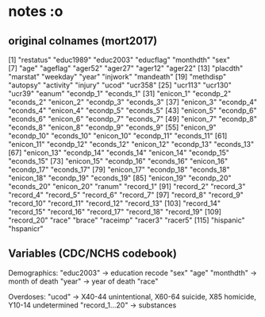 # notes :o

## original colnames (mort2017)
  [1] "restatus"  "educ1989"  "educ2003"  "educflag"  "monthdth"  "sex"      
  [7] "age"       "ageflag"   "ager52"    "ager27"    "ager12"    "ager22"
 [13] "placdth"   "marstat"   "weekday"   "year"      "injwork"   "mandeath"
 [19] "methdisp"  "autopsy"   "activity"  "injury"    "ucod"      "ucr358"
 [25] "ucr113"    "ucr130"    "ucr39"     "eanum"     "econdp_1"  "econds_1" 
 [31] "enicon_1"  "econdp_2"  "econds_2"  "enicon_2"  "econdp_3"  "econds_3"
 [37] "enicon_3"  "econdp_4"  "econds_4"  "enicon_4"  "econdp_5"  "econds_5"
 [43] "enicon_5"  "econdp_6"  "econds_6"  "enicon_6"  "econdp_7"  "econds_7"
 [49] "enicon_7"  "econdp_8"  "econds_8"  "enicon_8"  "econdp_9"  "econds_9"
 [55] "enicon_9"  "econdp_10" "econds_10" "enicon_10" "econdp_11" "econds_11"
 [61] "enicon_11" "econdp_12" "econds_12" "enicon_12" "econdp_13" "econds_13"
 [67] "enicon_13" "econdp_14" "econds_14" "enicon_14" "econdp_15" "econds_15"
 [73] "enicon_15" "econdp_16" "econds_16" "enicon_16" "econdp_17" "econds_17"
 [79] "enicon_17" "econdp_18" "econds_18" "enicon_18" "econdp_19" "econds_19"
 [85] "enicon_19" "econdp_20" "econds_20" "enicon_20" "ranum"     "record_1"
 [91] "record_2"  "record_3"  "record_4"  "record_5"  "record_6"  "record_7"
 [97] "record_8"  "record_9"  "record_10" "record_11" "record_12" "record_13"
[103] "record_14" "record_15" "record_16" "record_17" "record_18" "record_19"
[109] "record_20" "race"      "brace"     "raceimp"   "racer3"    "racer5"
[115] "hispanic"  "hspanicr"

## Variables (CDC/NCHS codebook)
Demographics:
  "educ2003" -> education recode
  "sex"
  "age"
  "monthdth" -> month of death
  "year" -> year of death
  "race"

Overdoses:
  "ucod" -> X40-44 unintentional, X60-64 suicide, X85 homicide, Y10-14 undetermined
  "record_1...20" -> substances



